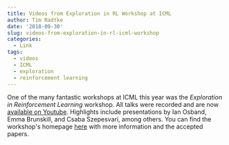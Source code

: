 ```yaml
---
title: Videos from Exploration in RL Workshop at ICML
author: Tim Radtke
date: '2018-09-30'
slug: videos-from-exploration-in-rl-icml-workshop
categories:
  - Link
tags:
  - videos
  - ICML
  - exploration
  - reinforcement learning
---
```


One of the many fantastic workshops at ICML this year was the *Exploration in Reinforcement Learning* workshop. All talks were recorded and are now [available on Youtube](https://www.youtube.com/playlist?list=PLbSAfmOMweH3YkhlH0d5KaRvFTyhcr30b). Highlights include presentations by Ian Osband, Emma Brunskill, and Csaba Szepesvari, among others. You can find the workshop's homepage [here](https://sites.google.com/view/erl-2018/) with more information and the accepted papers.